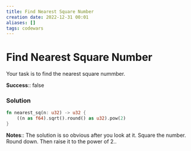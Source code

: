 ```yaml
---
title: Find Nearest Square Number
creation date: 2022-12-31 00:01
aliases: []
tags: codewars 
---
```

# Find Nearest Square Number

Your task is to find the nearest square nummber.

**Success**:: false

### Solution
```Rust
fn nearest_sq(n: u32) -> u32 {
	((n as f64).sqrt().round() as u32).pow(2)
}
```


**Notes**:: The solution is so obvious after you look at it. Square the number. Round down. Then raise it to the power of 2..